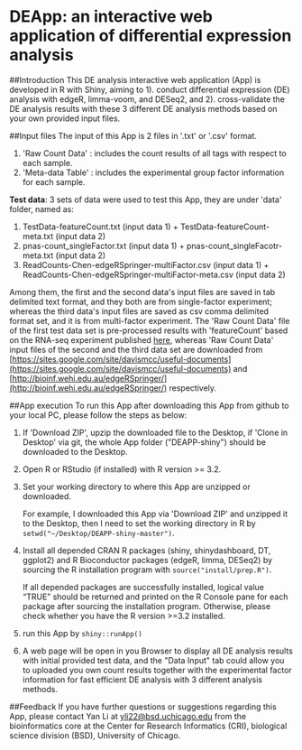 # DEApp: an interactive web application of differential expression analysis

##Introduction
This DE analysis interactive web application (App) is developed in R with Shiny, aiming to 1). conduct differential expression (DE) analysis with edgeR, limma-voom, and DESeq2, and 2). cross-validate the DE analysis results with these 3 different DE analysis methods based on your own provided input files.

##Input files
The input of this App is 2 files in '.txt' or '.csv' format.

1. 'Raw Count Data' : includes the count results of all tags with respect to each sample.  
2. 'Meta-data Table' : includes the experimental group factor information for each sample.

**Test data**: 3 sets of data were used to test this App, they are under 'data' folder, named as:

1. TestData-featureCount.txt (input data 1) + TestData-featureCount-meta.txt (input data 2)
2. pnas-count_singleFactor.txt (input data 1) + pnas-count_singleFacotr-meta.txt (input data 2)
3. ReadCounts-Chen-edgeRSpringer-multiFactor.csv (input data 1) + ReadCounts-Chen-edgeRSpringer-multiFactor-meta.csv (input data 2)

Among them, the first and the second data's input files are saved in tab delimited text format, and they both are from single-factor experiment; whereas the third data's input files are saved as csv comma delimited format set, and it is from multi-factor experiment. The 'Raw Count Data' file of the first test data set is pre-processed results with 'featureCount' based on the RNA-seq experiment published [here](http://journals.plos.org/plosone/article?id=10.1371/journal.pone.0031229), 
whereas 'Raw Count Data' input files of the second and the third data set are downloaded from [https://sites.google.com/site/davismcc/useful-documents](https://sites.google.com/site/davismcc/useful-documents) and [http://bioinf.wehi.edu.au/edgeRSpringer/](http://bioinf.wehi.edu.au/edgeRSpringer/) respectively.

##App execution
To run this App after downloading this App from github to your local PC, please follow the steps as below:

1. If 'Download ZIP', upzip the downloaded file to the Desktop, if 'Clone in Desktop' via git, the whole App folder ("DEAPP-shiny") should be downloaded to the Desktop. 

2. Open R or RStudio (if installed) with R version >= 3.2.

3. Set your working directory to where this App are unzipped or downloaded. 

   For example, I downloaded this App via 'Download ZIP' and unzipped it to the Desktop, then I need to set the working directory in R by `setwd("~/Desktop/DEAPP-shiny-master")`.
   
4. Install all depended CRAN R packages (shiny, shinydashboard, DT, ggplot2) and R Bioconductor packages (edgeR, limma, DESeq2) by sourcing the R installation program with `source("install/prep.R")`. 

    If all depended packages are successfully installed, logical value “TRUE” should be returned and printed on the R Console pane for each package after sourcing the installation program. Otherwise, please check whether you have the R version >=3.2 installed.
    
5. run this App by `shiny::runApp()`

6. A web page will be open in you Browser to display all DE analysis results with initial provided test data, and the "Data Input" tab could allow you to uploaded you own count results together with the experimental factor information for fast efficient DE analysis with 3 different analysis methods.

##Feedback
If you have further questions or suggestions regarding this App, please contact Yan Li at yli22@bsd.uchicago.edu from the bioinformatics core at the Center for Research Informatics (CRI), biological science division (BSD), University of Chicago.
